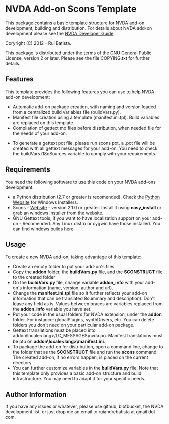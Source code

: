 # NVDA Add-on Scons Template

This package contains a basic template structure for NVDA add-on development, building and distribution.
For details about NVDA add-on development please see the [NVDA Developer Guide](http://www.nvda-project.org/documentation/developerGuide.html).

Coryright (C) 2012 - Rui Batista.

This package is distributed under the terms of the GNU General Public License, version 2 or later. Please see the file COPYING.txt for further details.

## Features

This template provides the following features you can use to help NVDA add-on development:
* Automatic add-on package creation, with naming and version loaded from a centralized build variables file (buildVars.py).
* Manifest file creation using a template (manifest.ini.tpl). Build variables are replaced on this template.
* Compilation of gettext mo files before distribution, when needed.file for the needs of your add-on.
- To generate a gettext pot file, please run scons pot. a <adon-name>.pot file will be created with all gettext messages for your add-on. You need to check the buildVars.i18nSources variable to comply with your requirements.


## Requirements

You need the following software to use this code on your NVDA add-ons development:

- a Python distribution (2.7 or greater is recomended). Check the [Python Website](http://www.python.org) for Windows Installers.
- Scons - [Website](http://www.scons.org/) - version 2.1.0 or greater. Install it using **easy_install** or grab an windows installer from the website.
- GNU Gettext tools, if you want to have localization support on your add-on - Recomended. Any Linux distro or cygwin have those installed. You can find windows builds [here](http://gnuwin32.sourceforge.net/downlinks/gettext.php).

## Usage

To create a new NVDA add-on, taking advantage of this template: 

- Create an empty folder to put your add-on's files
- Copy the **addon** folder, the **buildVars.py** file, and the **SCONSTRUCT** file to the created folder
- On the **buildVars.py** file, change variable **addon_info** with your add-on's information (name, version, author and url).
- Change the **manifest.ini.tpl** file so it further reflects your add-on information that can be translated 8summary and description). Don't leave any field as is. Values between braces are variables replaced from the **addon_info** variable you have set.
- Put your code in the usual folders for NVDA extension, under the **addon** folder. For instance: globalPlugins, synthDrivers, etc. You can delete folders you don't need on your particular add-on package.
- Gettext translations must be placed into addon\locale\<lang>/LC_MESSAGES\nvda.po. Manifest translations must be ptu on **addon\locale\<lang>\manifest.ini**.
- To package the add-on for distribution, open a command line, change to the folder that as the **SCONSTRUCT** file and run the **scons** command. The created add-on, if no errors happen, is placed on the current directory.
- You can further customize variables in the **buildVars.py** file.
Note that this template only provides a basic add-on structure and build infrastructure. You may need to adapt it for your specific needs.


## Author Information

If you have any issues or whatever, please use github, bibtbucket, the NVDA development list, or just drop me an email to ruiandrebatista at gmail dot com.
